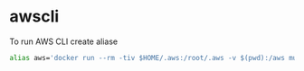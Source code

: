 # awscli

To run AWS CLI create aliase

```sh
alias aws='docker run --rm -tiv $HOME/.aws:/root/.aws -v $(pwd):/aws mudrii/aws-cli aws'
```
